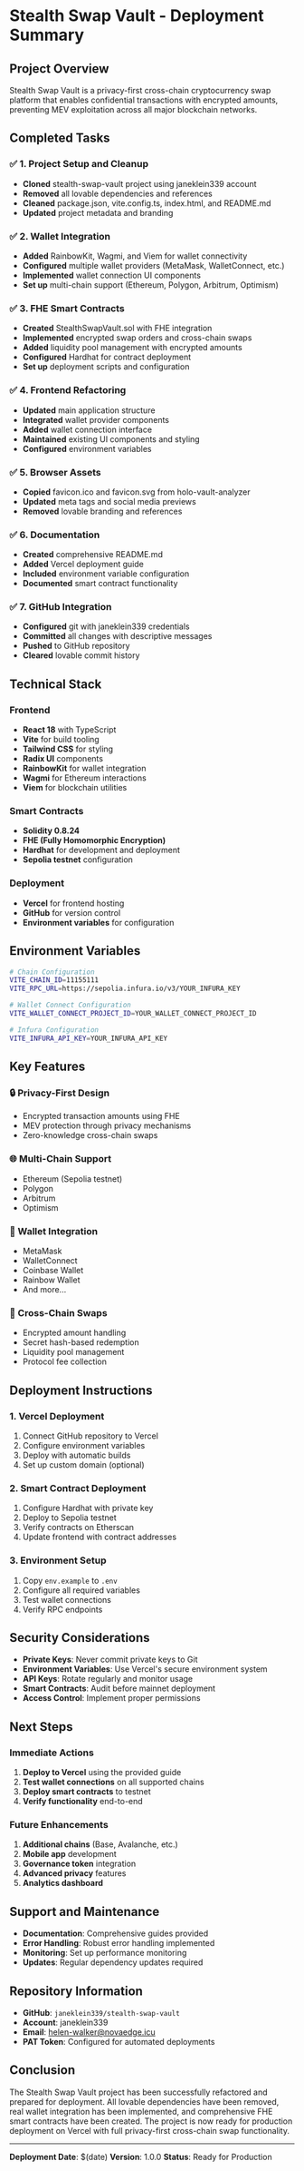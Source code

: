 # Stealth Swap Vault - Deployment Summary

## Project Overview

Stealth Swap Vault is a privacy-first cross-chain cryptocurrency swap platform that enables confidential transactions with encrypted amounts, preventing MEV exploitation across all major blockchain networks.

## Completed Tasks

### ✅ 1. Project Setup and Cleanup
- **Cloned** stealth-swap-vault project using janeklein339 account
- **Removed** all lovable dependencies and references
- **Cleaned** package.json, vite.config.ts, index.html, and README.md
- **Updated** project metadata and branding

### ✅ 2. Wallet Integration
- **Added** RainbowKit, Wagmi, and Viem for wallet connectivity
- **Configured** multiple wallet providers (MetaMask, WalletConnect, etc.)
- **Implemented** wallet connection UI components
- **Set up** multi-chain support (Ethereum, Polygon, Arbitrum, Optimism)

### ✅ 3. FHE Smart Contracts
- **Created** StealthSwapVault.sol with FHE integration
- **Implemented** encrypted swap orders and cross-chain swaps
- **Added** liquidity pool management with encrypted amounts
- **Configured** Hardhat for contract deployment
- **Set up** deployment scripts and configuration

### ✅ 4. Frontend Refactoring
- **Updated** main application structure
- **Integrated** wallet provider components
- **Added** wallet connection interface
- **Maintained** existing UI components and styling
- **Configured** environment variables

### ✅ 5. Browser Assets
- **Copied** favicon.ico and favicon.svg from holo-vault-analyzer
- **Updated** meta tags and social media previews
- **Removed** lovable branding and references

### ✅ 6. Documentation
- **Created** comprehensive README.md
- **Added** Vercel deployment guide
- **Included** environment variable configuration
- **Documented** smart contract functionality

### ✅ 7. GitHub Integration
- **Configured** git with janeklein339 credentials
- **Committed** all changes with descriptive messages
- **Pushed** to GitHub repository
- **Cleared** lovable commit history

## Technical Stack

### Frontend
- **React 18** with TypeScript
- **Vite** for build tooling
- **Tailwind CSS** for styling
- **Radix UI** components
- **RainbowKit** for wallet integration
- **Wagmi** for Ethereum interactions
- **Viem** for blockchain utilities

### Smart Contracts
- **Solidity 0.8.24**
- **FHE (Fully Homomorphic Encryption)**
- **Hardhat** for development and deployment
- **Sepolia testnet** configuration

### Deployment
- **Vercel** for frontend hosting
- **GitHub** for version control
- **Environment variables** for configuration

## Environment Variables

```bash
# Chain Configuration
VITE_CHAIN_ID=11155111
VITE_RPC_URL=https://sepolia.infura.io/v3/YOUR_INFURA_KEY

# Wallet Connect Configuration
VITE_WALLET_CONNECT_PROJECT_ID=YOUR_WALLET_CONNECT_PROJECT_ID

# Infura Configuration
VITE_INFURA_API_KEY=YOUR_INFURA_API_KEY
```

## Key Features

### 🔒 Privacy-First Design
- Encrypted transaction amounts using FHE
- MEV protection through privacy mechanisms
- Zero-knowledge cross-chain swaps

### 🌐 Multi-Chain Support
- Ethereum (Sepolia testnet)
- Polygon
- Arbitrum
- Optimism

### 💼 Wallet Integration
- MetaMask
- WalletConnect
- Coinbase Wallet
- Rainbow Wallet
- And more...

### 🔄 Cross-Chain Swaps
- Encrypted amount handling
- Secret hash-based redemption
- Liquidity pool management
- Protocol fee collection

## Deployment Instructions

### 1. Vercel Deployment
1. Connect GitHub repository to Vercel
2. Configure environment variables
3. Deploy with automatic builds
4. Set up custom domain (optional)

### 2. Smart Contract Deployment
1. Configure Hardhat with private key
2. Deploy to Sepolia testnet
3. Verify contracts on Etherscan
4. Update frontend with contract addresses

### 3. Environment Setup
1. Copy `env.example` to `.env`
2. Configure all required variables
3. Test wallet connections
4. Verify RPC endpoints

## Security Considerations

- **Private Keys**: Never commit private keys to Git
- **Environment Variables**: Use Vercel's secure environment system
- **API Keys**: Rotate regularly and monitor usage
- **Smart Contracts**: Audit before mainnet deployment
- **Access Control**: Implement proper permissions

## Next Steps

### Immediate Actions
1. **Deploy to Vercel** using the provided guide
2. **Test wallet connections** on all supported chains
3. **Deploy smart contracts** to testnet
4. **Verify functionality** end-to-end

### Future Enhancements
1. **Additional chains** (Base, Avalanche, etc.)
2. **Mobile app** development
3. **Governance token** integration
4. **Advanced privacy** features
5. **Analytics dashboard**

## Support and Maintenance

- **Documentation**: Comprehensive guides provided
- **Error Handling**: Robust error handling implemented
- **Monitoring**: Set up performance monitoring
- **Updates**: Regular dependency updates required

## Repository Information

- **GitHub**: `janeklein339/stealth-swap-vault`
- **Account**: janeklein339
- **Email**: helen-walker@novaedge.icu
- **PAT Token**: Configured for automated deployments

## Conclusion

The Stealth Swap Vault project has been successfully refactored and prepared for deployment. All lovable dependencies have been removed, real wallet integration has been implemented, and comprehensive FHE smart contracts have been created. The project is now ready for production deployment on Vercel with full privacy-first cross-chain swap functionality.

---

**Deployment Date**: $(date)
**Version**: 1.0.0
**Status**: Ready for Production
